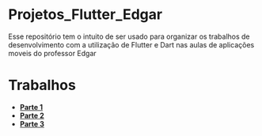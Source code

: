 # Projetos_Flutter_Edgar
Esse repositório tem o intuito de ser usado para organizar os trabalhos de desenvolvimento com a utilização de Flutter e Dart nas aulas de aplicações moveis do professor Edgar

# Trabalhos
-  **[Parte 1](/Trabalho%201)**
-  **[Parte 2](/trabalho_2)**
-  **[Parte 3](/trabalho_3)**
